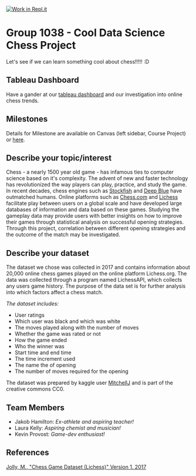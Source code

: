 [![Work in Repl.it](https://classroom.github.com/assets/work-in-replit-14baed9a392b3a25080506f3b7b6d57f295ec2978f6f33ec97e36a161684cbe9.svg)](https://classroom.github.com/online_ide?assignment_repo_id=362204&assignment_repo_type=GroupAssignmentRepo)
# Group 1038 - Cool Data Science Chess Project

Let's see if we can learn something cool about chess!!!!! :D

## Tableau Dashboard

Have a gander at our [tableau dashboard](https://us-west-2b.online.tableau.com/#/site/data301/workbooks/346956/views) and our investigation into online chess trends.

## Milestones

Details for Milestone are available on Canvas (left sidebar, Course Project) or [here](https://firas.moosvi.com/courses/data301/project/milestone01.html).

## **Describe your topic/interest**

Chess - a nearly 1500 year old game - has infamous ties to computer science based on it's complexity. The advent of new and faster technology has revolutionized the way players can play, practice, and study the game. In recent decades, chess engines such as [Stockfish](https://stockfishchess.org/) and [Deep Blue](https://en.wikipedia.org/wiki/Deep_Blue_(chess_computer)) have outmatched humans. Online platforms such as [Chess.com](https://chess.com) and [Lichess](https://lichess.org/) facilitate play between users on a global scale and have developed large databases of information and data based on these games. Studying the gameplay data may provide users with better insights on how to improve their games through statistical analysis on successful opening strategies. Through this project, correlation between different opening strategies and the outcome of the match may be investigated.


## **Describe your dataset**
The dataset we chose was collected in 2017 and contains information about 20,000 online chess games played on the online platform Lichess.org. The data was collected through a program named LichessAPI, which collects any users game history. The purpose of the data set is for further analysis into which factors affect a chess match. 

_The dataset includes:_
- User ratings
- Which user was black and which was white 
- The moves played along with the number of moves
- Whether the game was rated or not
- How the game ended
- Who the winner was
- Start time and end time
- The time increment used
- The name the of opening
- The number of moves required for the opening

The dataset was prepared by kaggle user [MitchellJ](https://www.kaggle.com/datasnaek) and is part of the creative commons CC0.
## Team Members

- Jakob Hamilton: _Ex-athlete and aspiring teacher!_
- Laura Kelly: _Aspiring chemist and musician!_
- Kevin Provost: _Game-dev enthusiast!_

## References

[Jolly, M., "Chess Game Dataset (Lichess)" Version 1. 2017](https://www.kaggle.com/datasnaek/chess) 

